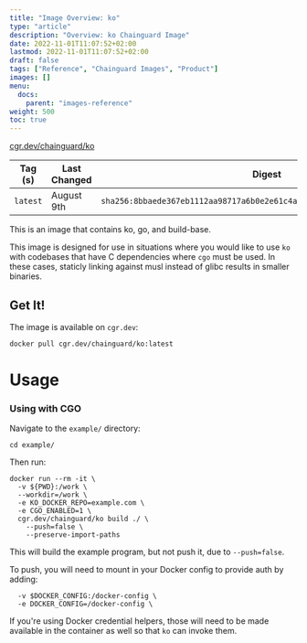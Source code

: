 ```yaml
---
title: "Image Overview: ko"
type: "article"
description: "Overview: ko Chainguard Image"
date: 2022-11-01T11:07:52+02:00
lastmod: 2022-11-01T11:07:52+02:00
draft: false
tags: ["Reference", "Chainguard Images", "Product"]
images: []
menu:
  docs:
    parent: "images-reference"
weight: 500
toc: true
---
```


[cgr.dev/chainguard/ko](https://github.com/chainguard-images/images/tree/main/images/ko)

| Tag (s)   | Last Changed | Digest                                                                    |
|-----------|--------------|---------------------------------------------------------------------------|
|  `latest` | August 9th   | `sha256:8bbaede367eb1112aa98717a6b0e2e61c4a0f06eb9bc1f0a9527f83a60dbc064` |



This is an image that contains ko, go, and build-base.

This image is designed for use in situations where you would like to use `ko` with codebases that have C dependencies where `cgo` must be used. In these cases, staticly linking against musl instead of glibc results in smaller binaries.

## Get It!

The image is available on `cgr.dev`:

```
docker pull cgr.dev/chainguard/ko:latest
```

# Usage

### Using with CGO

Navigate to the `example/` directory:

```
cd example/
```

Then run:

```
docker run --rm -it \
  -v ${PWD}:/work \
  --workdir=/work \
  -e KO_DOCKER_REPO=example.com \
  -e CGO_ENABLED=1 \
  cgr.dev/chainguard/ko build ./ \
    --push=false \
    --preserve-import-paths
```

This will build the example program, but not push it, due to `--push=false`.

To push, you will need to mount in your Docker config to provide auth by adding:

```
  -v $DOCKER_CONFIG:/docker-config \
  -e DOCKER_CONFIG=/docker-config \
```

If you're using Docker credential helpers, those will need to be made available in the container as well so that `ko` can invoke them.

